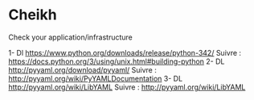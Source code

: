 # Cheikh
Check your application/infrastructure

1- Dl https://www.python.org/downloads/release/python-342/
  Suivre : https://docs.python.org/3/using/unix.html#building-python
2- DL http://pyyaml.org/download/pyyaml/
  Suivre : http://pyyaml.org/wiki/PyYAMLDocumentation
3- DL http://pyyaml.org/wiki/LibYAML
  Suivre : http://pyyaml.org/wiki/LibYAML
